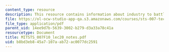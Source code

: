 ```yaml
---
content_type: resource
description: This resource contains information about industry to battlefield.
file: https://ol-ocw-studio-app-qa.s3.amazonaws.com/courses/sts-007-technology-in-history-fall-2010/b8bd3eb845a7107aab72ac0077dc2591_MITSTS_007F10_lec20_notes.pdf
file_type: application/pdf
parent_uid: 14ee9d7b-5639-3002-b279-d3a33a78c41a
resourcetype: Document
title: MITSTS_007F10_lec20_notes.pdf
uid: b8bd3eb8-45a7-107a-ab72-ac0077dc2591
---
```

